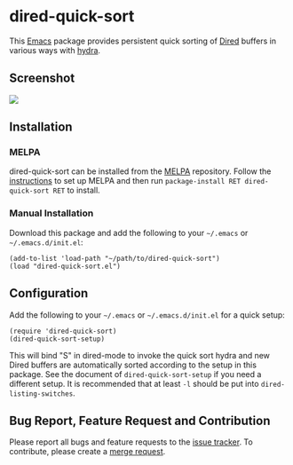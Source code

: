 # dired-quick-sort

This [Emacs][] package provides persistent quick sorting of [Dired][] buffers in various ways with
[hydra][].

## Screenshot

![](https://gitlab.com/xuhdev/dired-quick-sort/raw/master/screenshot.png)

## Installation

### MELPA

dired-quick-sort can be installed from the [MELPA][] repository. Follow the
[instructions](http://melpa.org/#/getting-started) to set up MELPA and then run `package-install RET
dired-quick-sort RET` to install.

### Manual Installation

Download this package and add the following to your `~/.emacs` or `~/.emacs.d/init.el`:

    (add-to-list 'load-path "~/path/to/dired-quick-sort")
    (load "dired-quick-sort.el")

## Configuration

Add the following to your `~/.emacs` or `~/.emacs.d/init.el` for a quick setup:

    (require 'dired-quick-sort)
    (dired-quick-sort-setup)

This will bind "S" in dired-mode to invoke the quick sort hydra and new Dired buffers are
automatically sorted according to the setup in this package. See the document of
`dired-quick-sort-setup` if you need a different setup. It is recommended that at least `-l` should
be put into `dired-listing-switches`.

## Bug Report, Feature Request and Contribution

Please report all bugs and feature requests to the
[issue tracker](https://gitlab.com/xuhdev/dired-quick-sort/issues). To contribute, please create a
[merge request](https://gitlab.com/xuhdev/dired-quick-sort/merge_requests).


[Emacs]: https://www.gnu.org/software/emacs/
[Dired]: https://www.gnu.org/software/emacs/manual/html_node/emacs/Dired.html
[MELPA]: http://melpa.org
[hydra]: https://github.com/abo-abo/hydra
